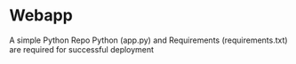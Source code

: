 # Webapp
A simple Python Repo
Python (app.py) and Requirements (requirements.txt) are required for successful deployment

